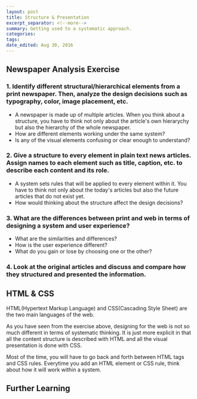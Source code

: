 ```yaml
---
layout: post	
title: Structure & Presentation
excerpt_separator: <!--more-->
summary: Getting used to a systematic approach.
categories:
tags:
date_edited: Aug 30, 2016
---
```



## Newspaper Analysis Exercise

### 1. Identify different structural/hierarchical elements from a print newspaper. Then, analyze the design decisions such as typography, color, image placement, etc.
- A newspaper is made up of multiple articles. When you think about a structure, you have to think not only about the article's own hierarychy but also the hierarchy of the whole newspaper. 
- How are different elements working under the same system?
- Is any of the visual elements confusing or clear enough to understand?

### 2. Give a structure to every element in plain text news articles. Assign names to each element such as title, caption, etc. to describe each content and its role.
- A system sets rules that will be applied to every element within it. You have to think not only about the today's articles but also the future articles that do not exist yet.
- How would thinking about the structure affect the design decisions?

### 3. What are the differences between print and web in terms of designing a system and user experience?
- What are the similarities and differences?
- How is the user experience different?
- What do you gain or lose by choosing one or the other?

### 4. Look at the original articles and discuss and compare how they structured and presented the information.

<!--
### 5. Recreate the same article with HTML and CSS.
-->



## HTML & CSS
HTML(Hypertext Markup Language) and CSS(Cascading Style Sheet) are the two main languages of the web.

As you have seen from the exercise above, designing for the web is not so much different in terms of systematic thinking. It is just more explicit in that all the content structure is described with HTML and all the visual presentation is done with CSS.

Most of the time, you will have to go back and forth between HTML tags and CSS rules. Everytime you add an HTML element or CSS rule, think about how it will work within a system.



## Further Learning
